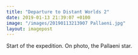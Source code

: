 ```yaml
---
title: "Departure to Distant Worlds 2"
date: 2019-01-13 21:39:07 +0100
image: "/images/20190113213907 Pallaeni.jpg"
layout: imagepost
---
```


Start of the expedition. On photo, the Pallaeni star.